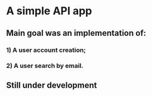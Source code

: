 # A simple API app 

## Main goal was an implementation of:

### 1) A user account creation;
### 2) A user search by email.

## Still under development
